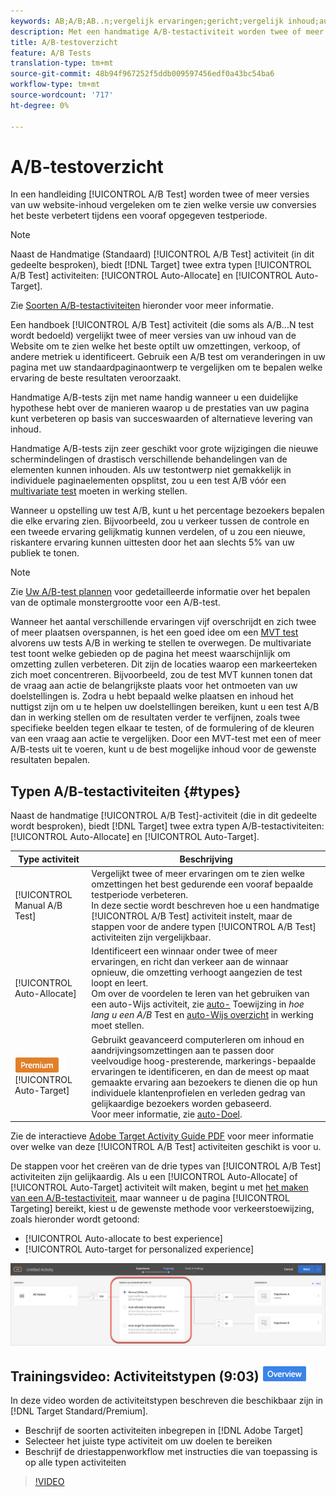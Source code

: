 ```yaml
---
keywords: AB;A/B;AB..n;vergelijk ervaringen;gericht;vergelijk inhoud;auto-doel;auto-toewijzen
description: Met een handmatige A/B-testactiviteit worden twee of meer versies van uw website-inhoud vergeleken om te zien welke versie uw conversies het beste verbetert tijdens een vooraf opgegeven testperiode.
title: A/B-testoverzicht
feature: A/B Tests
translation-type: tm+mt
source-git-commit: 48b94f967252f5ddb009597456edf0a43bc54ba6
workflow-type: tm+mt
source-wordcount: '717'
ht-degree: 0%

---
```



# A/B-testoverzicht

In een handleiding [!UICONTROL A/B Test] worden twee of meer versies van uw website-inhoud vergeleken om te zien welke versie uw conversies het beste verbetert tijdens een vooraf opgegeven testperiode.

>[!NOTE]
>
>Naast de Handmatige (Standaard) [!UICONTROL A/B Test] activiteit (in dit gedeelte besproken), biedt [!DNL Target] twee extra typen [!UICONTROL A/B Test] activiteiten: [!UICONTROL Auto-Allocate] en [!UICONTROL Auto-Target].
>
>Zie [Soorten A/B-testactiviteiten](#types) hieronder voor meer informatie.

Een handboek [!UICONTROL A/B Test] activiteit (die soms als A/B...N test wordt bedoeld) vergelijkt twee of meer versies van uw inhoud van de Website om te zien welke het beste optilt uw omzettingen, verkoop, of andere metriek u identificeert. Gebruik een A/B test om veranderingen in uw pagina met uw standaardpaginaontwerp te vergelijken om te bepalen welke ervaring de beste resultaten veroorzaakt.

Handmatige A/B-tests zijn met name handig wanneer u een duidelijke hypothese hebt over de manieren waarop u de prestaties van uw pagina kunt verbeteren op basis van succeswaarden of alternatieve levering van inhoud.

Handmatige A/B-tests zijn zeer geschikt voor grote wijzigingen die nieuwe schermindelingen of drastisch verschillende behandelingen van de elementen kunnen inhouden. Als uw testontwerp niet gemakkelijk in individuele paginaelementen opsplitst, zou u een test A/B vóór een [multivariate test](/help/c-activities/c-multivariate-testing/multivariate-testing.md) moeten in werking stellen.

Wanneer u opstelling uw test A/B, kunt u het percentage bezoekers bepalen die elke ervaring zien. Bijvoorbeeld, zou u verkeer tussen de controle en een tweede ervaring gelijkmatig kunnen verdelen, of u zou een nieuwe, riskantere ervaring kunnen uittesten door het aan slechts 5% van uw publiek te tonen.

>[!NOTE]
>
>Zie [Uw A/B-test plannen](/help/c-activities/t-test-ab/sample-size-determination.md) voor gedetailleerde informatie over het bepalen van de optimale monstergrootte voor een A/B-test.

Wanneer het aantal verschillende ervaringen vijf overschrijdt en zich twee of meer plaatsen overspannen, is het een goed idee om een [MVT test](/help/c-activities/c-multivariate-testing/multivariate-testing.md) alvorens uw tests A/B in werking te stellen te overwegen. De multivariate test toont welke gebieden op de pagina het meest waarschijnlijk om omzetting zullen verbeteren. Dit zijn de locaties waarop een markeerteken zich moet concentreren. Bijvoorbeeld, zou de test MVT kunnen tonen dat de vraag aan actie de belangrijkste plaats voor het ontmoeten van uw doelstellingen is. Zodra u hebt bepaald welke plaatsen en inhoud het nuttigst zijn om u te helpen uw doelstellingen bereiken, kunt u een test A/B dan in werking stellen om de resultaten verder te verfijnen, zoals twee specifieke beelden tegen elkaar te testen, of de formulering of de kleuren van een vraag aan actie te vergelijken. Door een MVT-test met een of meer A/B-tests uit te voeren, kunt u de best mogelijke inhoud voor de gewenste resultaten bepalen.

## Typen A/B-testactiviteiten {#types}

Naast de handmatige [!UICONTROL A/B Test]-activiteit (die in dit gedeelte wordt besproken), biedt [!DNL Target] twee extra typen A/B-testactiviteiten: [!UICONTROL Auto-Allocate] en [!UICONTROL Auto-Target].

| Type activiteit | Beschrijving |
| --- | --- |
| [!UICONTROL Manual A/B Test] | Vergelijkt twee of meer ervaringen om te zien welke omzettingen het best gedurende een vooraf bepaalde testperiode verbeteren.<br>In deze sectie wordt beschreven hoe u een handmatige  [!UICONTROL A/B Test] activiteit instelt, maar de stappen voor de andere typen  [!UICONTROL A/B Test] activiteiten zijn vergelijkbaar. |
| [!UICONTROL Auto-Allocate] | Identificeert een winnaar onder twee of meer ervaringen, en richt dan verkeer aan de winnaar opnieuw, die omzetting verhoogt aangezien de test loopt en leert.<br>Om over de voordelen te leren van het gebruiken van een auto-Wijs activiteit, zie  [auto-](/help/c-activities/t-test-ab/sample-size-determination.md#auto-allocate) Toewijzing in  *hoe lang u een A/B* Test en  [auto-Wijs overzicht](/help/c-activities/automated-traffic-allocation/automated-traffic-allocation.md) in werking moet stellen. |
| ![Premium badge](/help/assets/premium.png) [!UICONTROL Auto-Target] | Gebruikt geavanceerd computerleren om inhoud en aandrijvingsomzettingen aan te passen door veelvoudige hoog-presterende, markerings-bepaalde ervaringen te identificeren, en dan de meest op maat gemaakte ervaring aan bezoekers te dienen die op hun individuele klantenprofielen en verleden gedrag van gelijkaardige bezoekers worden gebaseerd.<br>Voor meer informatie, zie  [auto-Doel](/help/c-activities/auto-target/auto-target-to-optimize.md). |

Zie de interactieve [Adobe Target Activity Guide PDF](/help/c-activities/target-activities-guide.md) voor meer informatie over welke van deze [!UICONTROL A/B Test] activiteiten geschikt is voor u.

De stappen voor het creëren van de drie types van [!UICONTROL A/B Test] activiteiten zijn gelijkaardig. Als u een [!UICONTROL Auto-Allocate] of [!UICONTROL Auto-Target] activiteit wilt maken, begint u met [het maken van een A/B-testactiviteit](/help/c-activities/t-test-ab/t-test-create-ab/test-create-ab.md), maar wanneer u de pagina [!UICONTROL Targeting] bereikt, kiest u de gewenste methode voor verkeerstoewijzing, zoals hieronder wordt getoond:

* [!UICONTROL Auto-allocate to best experience]
* [!UICONTROL Auto-target for personalized experience]

![Instellingen voor de methode voor verkeerstoewijzing](/help/c-activities/t-test-ab/t-test-create-ab/assets/traffic-allocation-method.png)

## Trainingsvideo: Activiteitstypen (9:03) ![Overzichtsbadge](/help/assets/overview.png)

In deze video worden de activiteitstypen beschreven die beschikbaar zijn in [!DNL Target Standard/Premium].

* Beschrijf de soorten activiteiten inbegrepen in [!DNL Adobe Target]
* Selecteer het juiste type activiteit om uw doelen te bereiken
* Beschrijf de driestappenworkflow met instructies die van toepassing is op alle typen activiteiten

>[!VIDEO](https://video.tv.adobe.com/v/17386)
